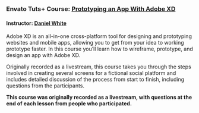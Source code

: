 ### Envato Tuts+ Course: [Prototyping an App With Adobe XD](https://webdesign.tutsplus.com/courses/prototyping-an-app-with-adobe-xd)
#### Instructor: [Daniel White](https://tutsplus.com/authors/daniel-white)

Adobe XD is an all-in-one cross-platform tool for designing and prototyping websites and mobile apps, allowing you to get from your idea to working prototype faster. In this course you’ll learn how to wireframe, prototype, and design an app with Adobe XD.

Originally recorded as a livestream, this course takes you through the steps involved in creating several screens for a fictional social platform and includes detailed discussion of the process from start to finish, including questions from the participants.

**This course was originally recorded as a livestream, with questions at the end of each lesson from people who participated.**